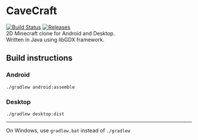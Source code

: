 # CaveCraft
[![Build Status](https://travis-ci.org/fredboy/cavecraft.svg?branch=master)](https://travis-ci.org/fredboy/cavecraft)
[![Releases](https://img.shields.io/github/release/fredboy/cavecraft.svg)](https://github.com/fredboy/cavecraft/releases/latest) <br>
2D Minecraft clone for Android and Desktop. <br>
Written in Java using libGDX framework. <br>
## Build instructions
### Android
`./gradlew android:assemble` <br>
### Desktop
`./gradlew desktop:dist` <br>
***
On Windows, use `gradlew.bat` instead of `./gradlew`

